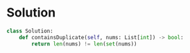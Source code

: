 # Solution

```Python
class Solution:
    def containsDuplicate(self, nums: List[int]) -> bool:
        return len(nums) != len(set(nums))
```
